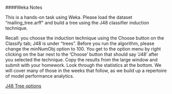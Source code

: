 ####Weka Notes

This is a hands-on task using Weka.  Please load the dataset “mailing_tree.arff" and build a tree using the J48 classifier induction technique.  

Recall: you choose the induction technique using the Choose button on the Classify tab; J48 is under “trees”.  Before you run the algorithm, please change the minNumObj option to 100. You get to the option menu by right clicking on the bar next to the ‘Choose’ button that should say ‘J48’ after you selected the technique. Copy the results from the large window and submit with your homework.  Look through the statistics at the bottom.  We will cover many of those in the weeks that follow, as we build up a repertoire of model performance analytics.

[J48 Tree options](https://github.com/reshama/resource-links/blob/master/weka/j48_tree.png)
